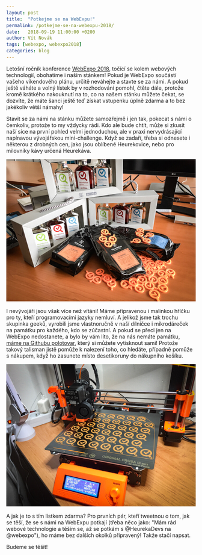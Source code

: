 ```yaml
---
layout: post
title:  "Potkejme se na WebExpu!"
permalink: /potkejme-se-na-webexpu-2018/
date:   2018-09-19 11:00:00 +0200
author: Vít Novák
tags: [webexpo, webexpo2018]
categories: blog
---
```


Letošní ročník konference [WebExpo 2018](https://www.webexpo.net/prague2018), točící se kolem webových technologií, obohatíme i naším stánkem! Pokud je WebExpo součástí vašeho víkendového plánu, určitě neváhejte a stavte se za námi. A pokud ještě váháte a volný lístek by v rozhodování pomohl, čtěte dále, protože kromě krátkého nakouknutí na to, co na našem stánku můžete čekat, se dozvíte, že máte šanci ještě teď získat vstupenku úplně zdarma a to bez jakékoliv větší námahy!

Stavit se za námi na stánku můžete samozřejmě i jen tak, pokecat s námi o čemkoliv, protože to my vždycky rádi. Kdo ale bude chtít, může si zkusit naší sice na první pohled velmi jednoduchou, ale v praxi nervydrásající napínavou vývojářskou mini-challenge. Když se zadaří, třeba si odnesete i některou z drobných cen, jako jsou oblíbené Heurekovice, nebo pro milovníky kávy určená Heurekáva.

![heurekovice a heurekava](/assets/potkejme-se-na-webexpu-2018/heurekovice-a-heurekava.jpg) 

I nevývojáři jsou však více než vítáni! Máme připravenou i malinkou hříčku pro ty, kteří programovacími jazyky nemluví. A jelikož jsme tak trochu skupinka geeků, vyrobili jsme vlastnoručně v naší dílničce i mikrodáreček na památku pro každého, kdo se zúčastní. A pokud se přeci jen na WebExpo nedostanete, a bylo by vám líto, že na nás nemáte památku, [máme na Githubu polotovar](https://github.com/heureka/logo3D), který si můžete vytisknout sami! Protože takový talisman jistě pomůže k nalezení toho, co hledáte, případně pomůže s nákupem, když ho zasunete místo desetikoruny do nákupního košíku.

![lupicky](/assets/potkejme-se-na-webexpu-2018/lupicky.jpg) 

A jak je to s tím lístkem zdarma? Pro prvních pár, kteří tweetnou o tom, jak se těší, že se s námi na WebExpu potkají (třeba něco jako: "Mám rád webové technologie a těším se, až se potkám s @HeurekaDevs na @webexpo"), ho máme bez dalších okolků připravený! Takže stačí napsat. 

Budeme se těšit!

